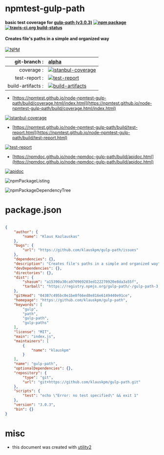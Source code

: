 # npmtest-gulp-path

#### basic test coverage for  [gulp-path (v3.0.3)](https://github.com/klauskpm/gulp-path)  [![npm package](https://img.shields.io/npm/v/npmtest-gulp-path.svg?style=flat-square)](https://www.npmjs.org/package/npmtest-gulp-path) [![travis-ci.org build-status](https://api.travis-ci.org/npmtest/node-npmtest-gulp-path.svg)](https://travis-ci.org/npmtest/node-npmtest-gulp-path)

#### Creates file's paths in a simple and organized way

[![NPM](https://nodei.co/npm/gulp-path.png?downloads=true&downloadRank=true&stars=true)](https://www.npmjs.com/package/gulp-path)

| git-branch : | [alpha](https://github.com/npmtest/node-npmtest-gulp-path/tree/alpha)|
|--:|:--|
| coverage : | [![istanbul-coverage](https://npmtest.github.io/node-npmtest-gulp-path/build/coverage.badge.svg)](https://npmtest.github.io/node-npmtest-gulp-path/build/coverage.html/index.html)|
| test-report : | [![test-report](https://npmtest.github.io/node-npmtest-gulp-path/build/test-report.badge.svg)](https://npmtest.github.io/node-npmtest-gulp-path/build/test-report.html)|
| build-artifacts : | [![build-artifacts](https://npmtest.github.io/node-npmtest-gulp-path/glyphicons_144_folder_open.png)](https://github.com/npmtest/node-npmtest-gulp-path/tree/gh-pages/build)|

- [https://npmtest.github.io/node-npmtest-gulp-path/build/coverage.html/index.html](https://npmtest.github.io/node-npmtest-gulp-path/build/coverage.html/index.html)

[![istanbul-coverage](https://npmtest.github.io/node-npmtest-gulp-path/build/screenCapture.buildCi.browser.%252Ftmp%252Fbuild%252Fcoverage.lib.html.png)](https://npmtest.github.io/node-npmtest-gulp-path/build/coverage.html/index.html)

- [https://npmtest.github.io/node-npmtest-gulp-path/build/test-report.html](https://npmtest.github.io/node-npmtest-gulp-path/build/test-report.html)

[![test-report](https://npmtest.github.io/node-npmtest-gulp-path/build/screenCapture.buildCi.browser.%252Ftmp%252Fbuild%252Ftest-report.html.png)](https://npmtest.github.io/node-npmtest-gulp-path/build/test-report.html)

- [https://npmdoc.github.io/node-npmdoc-gulp-path/build/apidoc.html](https://npmdoc.github.io/node-npmdoc-gulp-path/build/apidoc.html)

[![apidoc](https://npmdoc.github.io/node-npmdoc-gulp-path/build/screenCapture.buildCi.browser.%252Ftmp%252Fbuild%252Fapidoc.html.png)](https://npmdoc.github.io/node-npmdoc-gulp-path/build/apidoc.html)

![npmPackageListing](https://npmtest.github.io/node-npmtest-gulp-path/build/screenCapture.npmPackageListing.svg)

![npmPackageDependencyTree](https://npmtest.github.io/node-npmtest-gulp-path/build/screenCapture.npmPackageDependencyTree.svg)



# package.json

```json

{
    "author": {
        "name": "Klaus Kazlauskas"
    },
    "bugs": {
        "url": "https://github.com/klauskpm/gulp-path/issues"
    },
    "dependencies": {},
    "description": "Creates file's paths in a simple and organized way",
    "devDependencies": {},
    "directories": {},
    "dist": {
        "shasum": "a15390a30ca970969203ed122270920e8da3a55f",
        "tarball": "https://registry.npmjs.org/gulp-path/-/gulp-path-3.0.3.tgz"
    },
    "gitHead": "04387c495bc0e1be8f66ed8e816e6149440e91ce",
    "homepage": "https://github.com/klauskpm/gulp-path",
    "keywords": [
        "gulp",
        "path",
        "gulp-path",
        "gulp-paths"
    ],
    "license": "MIT",
    "main": "index.js",
    "maintainers": [
        {
            "name": "klauskpm"
        }
    ],
    "name": "gulp-path",
    "optionalDependencies": {},
    "repository": {
        "type": "git",
        "url": "git+https://github.com/klauskpm/gulp-path.git"
    },
    "scripts": {
        "test": "echo \"Error: no test specified\" && exit 1"
    },
    "version": "3.0.3",
    "bin": {}
}
```



# misc
- this document was created with [utility2](https://github.com/kaizhu256/node-utility2)
